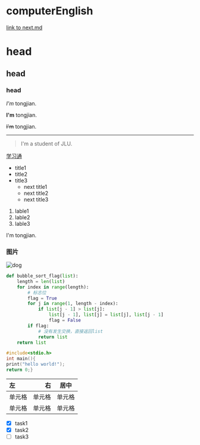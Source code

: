 # computerEnglish
[link to next.md](https://github.com/tongjian131/computerEnglish/blob/main/next.md)
# head
## head
### head
*I'm* tongjian.

**I'm** tongjian.

~~I'm~~ tongjian.


---

>I'm a student of JLU.

[学习通](http://www.chaoxing.com)

* title1
* title2
* title3 
  * next title1
  * next title2
  * next title3
 
1. lable1
2. lable2
3. lable3   

<p>I'm tongjian.</p >

### 图片
![dog](https://t7.baidu.com/it/u=4162611394,4275913936&fm=193&f=GIF)

```python
def bubble_sort_flag(list):
    length = len(list)
    for index in range(length):
        # 标志位
        flag = True
        for j in range(1, length - index):
            if list[j - 1] > list[j]:
                list[j - 1], list[j] = list[j], list[j - 1]
                flag = False
        if flag:
            # 没有发生交换，直接返回list
            return list
    return list
```

```c
#include<stdio.h>
int main(){
print("hello world!");
return 0;}

```
| 左 | 右 | 居中 |
| :-----| ----: | :----: |
| 单元格 | 单元格 | 单元格 |
| 单元格 | 单元格 | 单元格 |
* [x] task1
* [x] task2
* [ ] task3

